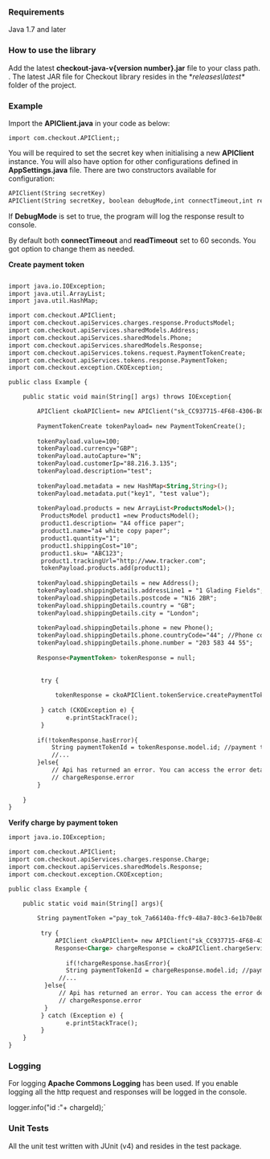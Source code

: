 ### Requirements

Java 1.7 and later

### How to use the library

Add the latest **checkout-java-v{version number}.jar** file to your class path. . The latest JAR file for Checkout library resides in the **releases\latest\** folder of the project.

### Example

Import the **APIClient.java** in your code as below:   
```
import com.checkout.APIClient;;
```

You will be required to set the secret key when initialising a new **APIClient** instance. You will also have option for other configurations defined in **AppSettings.java** file. There are two constructors available for configuration:

```html
APIClient(String secretKey)
APIClient(String secretKey, boolean debugMode,int connectTimeout,int readTimeout)
```


If **DebugMode** is set to true, the program will log the response result to console.

By default both **connectTimeout** and **readTimeout** set to 60 seconds. You got option to change them as needed.

**Create payment token**

```html

import java.io.IOException;
import java.util.ArrayList;
import java.util.HashMap;

import com.checkout.APIClient;
import com.checkout.apiServices.charges.response.ProductsModel;
import com.checkout.apiServices.sharedModels.Address;
import com.checkout.apiServices.sharedModels.Phone;
import com.checkout.apiServices.sharedModels.Response;
import com.checkout.apiServices.tokens.request.PaymentTokenCreate;
import com.checkout.apiServices.tokens.response.PaymentToken;
import com.checkout.exception.CKOException;

public class Example {

	public static void main(String[] args) throws IOException{

		APIClient ckoAPIClient= new APIClient("sk_CC937715-4F68-4306-BCBE-640B249A4D50",true,60,60);
		
		PaymentTokenCreate tokenPayload= new PaymentTokenCreate();
		
		tokenPayload.value=100;
		tokenPayload.currency="GBP";
		tokenPayload.autoCapture="N";
		tokenPayload.customerIp="88.216.3.135";
		tokenPayload.description="test";
		
		tokenPayload.metadata = new HashMap<String,String>();
		tokenPayload.metadata.put("key1", "test value");
		
		tokenPayload.products = new ArrayList<ProductsModel>();
		 ProductsModel product1 =new ProductsModel();
		 product1.description= "A4 office paper";
		 product1.name="a4 white copy paper";
		 product1.quantity="1";
		 product1.shippingCost="10";
		 product1.sku= "ABC123";
		 product1.trackingUrl="http://www.tracker.com";
		 tokenPayload.products.add(product1);
		 
		tokenPayload.shippingDetails = new Address();
		tokenPayload.shippingDetails.addressLine1 = "1 Glading Fields";
		tokenPayload.shippingDetails.postcode = "N16 2BR";
		tokenPayload.shippingDetails.country = "GB";
		tokenPayload.shippingDetails.city = "London";
		
		tokenPayload.shippingDetails.phone = new Phone();
		tokenPayload.shippingDetails.phone.countryCode="44"; //Phone country code
		tokenPayload.shippingDetails.phone.number = "203 583 44 55";
		
		Response<PaymentToken> tokenResponse = null;
		
		
		 try {
			  
			 tokenResponse = ckoAPIClient.tokenService.createPaymentToken(tokenPayload);
			 
		 } catch (CKOException e) {
	            e.printStackTrace();
		 }
		 
		if(!tokenResponse.hasError){
			String paymentTokenId = tokenResponse.model.id; //payment token id retrieved from the response model
			//...
		}else{
			// Api has returned an error. You can access the error details with the error property on the response object.
			// chargeResponse.error
		}
		
	}
}
```

**Verify charge by payment token**

```html
import java.io.IOException;

import com.checkout.APIClient;
import com.checkout.apiServices.charges.response.Charge;
import com.checkout.apiServices.sharedModels.Response;
import com.checkout.exception.CKOException;

public class Example {

	public static void main(String[] args){
		
		String paymentToken ="pay_tok_7a66140a-ffc9-48a7-80c3-6e1b70e8076d";	// enter the payment token for the charge to be verified.
		
		 try {
			 APIClient ckoAPIClient= new APIClient("sk_CC937715-4F68-4306-BCBE-640B249A4D50",true,60,60);
			 Response<Charge> chargeResponse = ckoAPIClient.chargeService.verifyCharge(paymentToken);
			
				if(!chargeResponse.hasError){
			    String paymentTokenId = chargeResponse.model.id; //payment token id retrieved from the response model
  			  //...
  		  }else{
  			  // Api has returned an error. You can access the error details with the error property on the response object.
  			  // chargeResponse.error
  		  } 
		 } catch (Exception e) {
	            e.printStackTrace();
		 }
	}
}
```

### Logging

For logging **Apache Commons Logging** has been used. If you enable logging all the http request and responses will be logged in the console.   

logger.info("id :"+ chargeId);`

### Unit Tests

All the unit test written with JUnit (v4) and resides in the test package.
